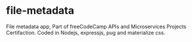 # file-metadata
File metadata app, Part of freeCodeCamp APIs and Microservices Projects Certifaction. Coded in Nodejs, expressjs, pug and materialize css.
